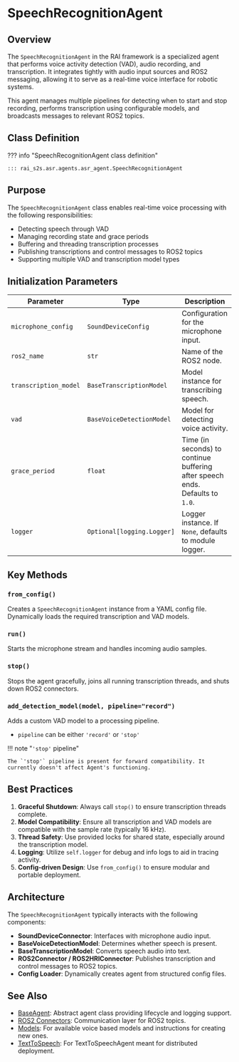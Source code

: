 # SpeechRecognitionAgent

## Overview

The `SpeechRecognitionAgent` in the RAI framework is a specialized agent that performs voice activity detection (VAD), audio recording, and transcription. It integrates tightly with audio input sources and ROS2 messaging, allowing it to serve as a real-time voice interface for robotic systems.

This agent manages multiple pipelines for detecting when to start and stop recording, performs transcription using configurable models, and broadcasts messages to relevant ROS2 topics.

## Class Definition

??? info "SpeechRecognitionAgent class definition"

    ::: rai_s2s.asr.agents.asr_agent.SpeechRecognitionAgent

## Purpose

The `SpeechRecognitionAgent` class enables real-time voice processing with the following responsibilities:

-   Detecting speech through VAD
-   Managing recording state and grace periods
-   Buffering and threading transcription processes
-   Publishing transcriptions and control messages to ROS2 topics
-   Supporting multiple VAD and transcription model types

## Initialization Parameters

| Parameter             | Type                       | Description                                                                   |
| --------------------- | -------------------------- | ----------------------------------------------------------------------------- |
| `microphone_config`   | `SoundDeviceConfig`        | Configuration for the microphone input.                                       |
| `ros2_name`           | `str`                      | Name of the ROS2 node.                                                        |
| `transcription_model` | `BaseTranscriptionModel`   | Model instance for transcribing speech.                                       |
| `vad`                 | `BaseVoiceDetectionModel`  | Model for detecting voice activity.                                           |
| `grace_period`        | `float`                    | Time (in seconds) to continue buffering after speech ends. Defaults to `1.0`. |
| `logger`              | `Optional[logging.Logger]` | Logger instance. If `None`, defaults to module logger.                        |

## Key Methods

### `from_config()`

Creates a `SpeechRecognitionAgent` instance from a YAML config file. Dynamically loads the required transcription and VAD models.

### `run()`

Starts the microphone stream and handles incoming audio samples.

### `stop()`

Stops the agent gracefully, joins all running transcription threads, and shuts down ROS2 connectors.

### `add_detection_model(model, pipeline="record")`

Adds a custom VAD model to a processing pipeline.

-   `pipeline` can be either `'record'` or `'stop'`

!!! note "`'stop'` pipeline"

    The `'stop'` pipeline is present for forward compatibility. It currently doesn't affect Agent's functioning.

## Best Practices

1. **Graceful Shutdown**: Always call `stop()` to ensure transcription threads complete.
2. **Model Compatibility**: Ensure all transcription and VAD models are compatible with the sample rate (typically 16 kHz).
3. **Thread Safety**: Use provided locks for shared state, especially around the transcription model.
4. **Logging**: Utilize `self.logger` for debug and info logs to aid in tracing activity.
5. **Config-driven Design**: Use `from_config()` to ensure modular and portable deployment.

## Architecture

The `SpeechRecognitionAgent` typically interacts with the following components:

-   **SoundDeviceConnector**: Interfaces with microphone audio input.
-   **BaseVoiceDetectionModel**: Determines whether speech is present.
-   **BaseTranscriptionModel**: Converts speech audio into text.
-   **ROS2Connector / ROS2HRIConnector**: Publishes transcription and control messages to ROS2 topics.
-   **Config Loader**: Dynamically creates agent from structured config files.

## See Also

-   [BaseAgent](../agents/overview.md): Abstract agent class providing lifecycle and logging support.
-   [ROS2 Connectors](../connectors/ros2_connector.md): Communication layer for ROS2 topics.
-   [Models](../models/overview.md): For available voice based models and instructions for creating new ones.
-   [TextToSpeech](tts.md): For TextToSpeechAgent meant for distributed deployment.

